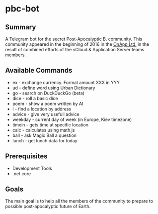 # pbc-bot

## Summary

A Telegram bot for the secret Post-Apocalyptic B. community. This community appeared in the beginning of 2016 in the [OnApp Ltd.](http://www.onapp.com) in the result of combined efforts of the vCloud & Application Server teams members.

## Available Commands

- ex - exchange currency. Format amount XXX in YYY
- ud - define word using Urban Dictionary
- go - search on DuckDuckGo (beta)
- dice - roll a basic dice
- poem - show a poem written by AI
- l - find a location by address
- advice - give very usefull advice
- weekday - current day of week (in Europe, Kiev timezone)
- timein - gets time at specific location
- calc - calculates using math.js
- ball - ask Magic Ball a question
- lunch - get lunch data for today

## Prerequisites

- Development Tools
- .net core

## Goals

The main goal is to help all the members of the community to prepare to possible post-apocalyptic future of Earth.
